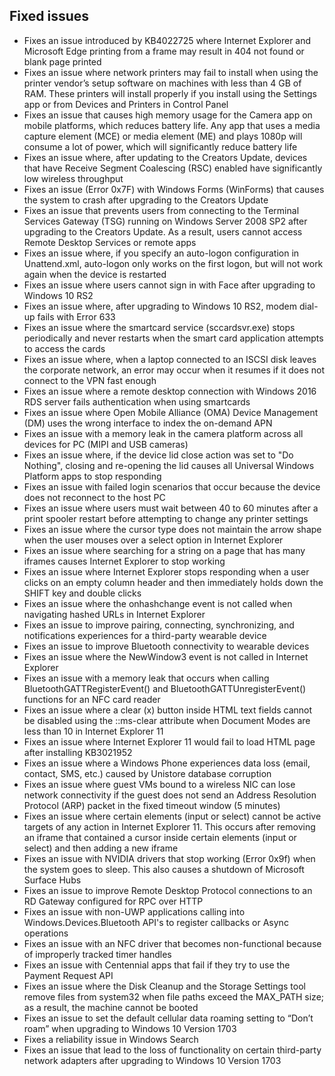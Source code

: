 ## Fixed issues
- Fixes an issue introduced by KB4022725 where Internet Explorer and Microsoft Edge printing from a frame may result in 404 not found or blank page printed
- Fixes an issue where network printers may fail to install when using the printer vendor’s setup software on machines with less than 4 GB of RAM. These printers will install properly if you install using the Settings app or from Devices and Printers in Control Panel
- Fixes an issue that causes high memory usage for the Camera app on mobile platforms, which reduces battery life. Any app that uses a media capture element (MCE) or media element (ME) and plays 1080p will consume a lot of power, which will significantly reduce battery life
- Fixes an issue where, after updating to the Creators Update, devices that have Receive Segment Coalescing (RSC) enabled have significantly low wireless throughput
- Fixes an issue (Error 0x7F) with Windows Forms (WinForms) that causes the system to crash after upgrading to the Creators Update
- Fixes an issue that prevents users from connecting to the Terminal Services Gateway (TSG) running on Windows Server 2008 SP2 after upgrading to the Creators Update. As a result, users cannot access Remote Desktop Services or remote apps
- Fixes an issue where, if you specify an auto-logon configuration in Unattend.xml, auto-logon only works on the first logon, but will not work again when the device is restarted
- Fixes an issue where users cannot sign in with Face after upgrading to Windows 10 RS2
- Fixes an issue where, after upgrading to Windows 10 RS2, modem dial-up fails with Error 633
- Fixes an issue where the smartcard service (sccardsvr.exe) stops periodically and never restarts when the smart card application attempts to access the cards
- Fixes an issue where, when a laptop connected to an ISCSI disk leaves the corporate network, an error may occur when it resumes if it does not connect to the VPN fast enough
- Fixes an issue where a remote desktop connection with Windows 2016 RDS server fails authentication when using smartcards
- Fixes an issue where Open Mobile Alliance (OMA) Device Management (DM) uses the wrong interface to index the on-demand APN
- Fixes an issue with a memory leak in the camera platform across all devices for PC (MIPI and USB cameras)
- Fixes an issue where, if the device lid close action was set to "Do Nothing", closing and re-opening the lid causes all Universal Windows Platform apps to stop responding
- Fixes an issue with failed login scenarios that occur because the device does not reconnect to the host PC
- Fixes an issue where users must wait between 40 to 60 minutes after a print spooler restart before attempting to change any printer settings
- Fixes an issue where the cursor type does not maintain the arrow shape when the user mouses over a select option in Internet Explorer
- Fixes an issue where searching for a string on a page that has many iframes causes Internet Explorer to stop working
- Fixes an issue where Internet Explorer stops responding when a user clicks on an empty column header and then immediately holds down the SHIFT key and double clicks
- Fixes an issue where the onhashchange event is not called when navigating hashed URLs in Internet Explorer
- Fixes an issue to improve pairing, connecting, synchronizing, and notifications experiences for a third-party wearable device
- Fixes an issue to improve Bluetooth connectivity to wearable devices
- Fixes an issue where the NewWindow3 event is not called in Internet Explorer
- Fixes an issue with a memory leak that occurs when calling BluetoothGATTRegisterEvent() and BluetoothGATTUnregisterEvent() functions for an NFC card reader
- Fixes an issue where a clear (x) button inside HTML text fields cannot be disabled using the ::ms-clear attribute when Document Modes are less than 10 in Internet Explorer 11
- Fixes an issue where Internet Explorer 11 would fail to load HTML page after installing KB3021952
- Fixes an issue where a Windows Phone experiences data loss (email, contact, SMS, etc.) caused by Unistore database corruption
- Fixes an issue where guest VMs bound to a wireless NIC can lose network connectivity if the guest does not send an Address Resolution Protocol (ARP) packet in the fixed timeout window (5 minutes)
- Fixes an issue where certain elements (input or select) cannot be active targets of any action in Internet Explorer 11. This occurs after removing an iframe that contained a cursor inside certain elements (input or select) and then adding a new iframe
- Fixes an issue with NVIDIA drivers that stop working (Error 0x9f) when the system goes to sleep. This also causes a shutdown of Microsoft Surface Hubs
- Fixes an issue to improve Remote Desktop Protocol connections to an RD Gateway configured for RPC over HTTP
- Fixes an issue with non-UWP applications calling into Windows.Devices.Bluetooth API's to register callbacks or Async operations
- Fixes an issue with an NFC driver that becomes non-functional because of improperly tracked timer handles
- Fixes an issue with Centennial apps that fail if they try to use the Payment Request API
- Fixes an issue where the Disk Cleanup and the Storage Settings tool remove files from system32 when file paths exceed the MAX_PATH size; as a result, the machine cannot be booted
- Fixes an issue to set the default cellular data roaming setting to “Don’t roam” when upgrading to Windows 10 Version 1703
- Fixes a reliability issue in Windows Search
- Fixes an issue that lead to the loss of functionality on certain third-party network adapters after upgrading to Windows 10 Version 1703